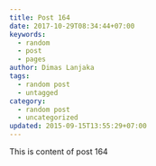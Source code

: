 ```yaml
---
title: Post 164
date: 2017-10-29T08:34:44+07:00
keywords:
  - random
  - post
  - pages
author: Dimas Lanjaka
tags:
  - random post
  - untagged
category:
  - random post
  - uncategorized
updated: 2015-09-15T13:55:29+07:00
---
```

This is content of post 164
